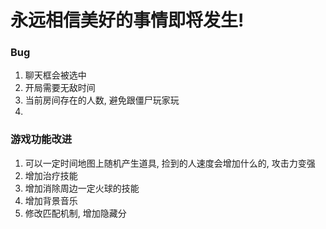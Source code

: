 # 永远相信美好的事情即将发生!

### Bug
1. 聊天框会被选中
2. 开局需要无敌时间
3. 当前房间存在的人数, 避免跟僵尸玩家玩
4. 


### 游戏功能改进
1. 可以一定时间地图上随机产生道具, 捡到的人速度会增加什么的, 攻击力变强
2. 增加治疗技能
3. 增加消除周边一定火球的技能
4. 增加背景音乐
5. 修改匹配机制, 增加隐藏分
